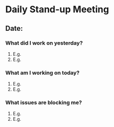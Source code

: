 # Daily Stand-up Meeting
## Date: 
### What did I work on yesterday?
1. E.g.
2. E.g.
### What am I working on today?
1. E.g.
2. E.g.
### What issues are blocking me?
1. E.g.
2. E.g.